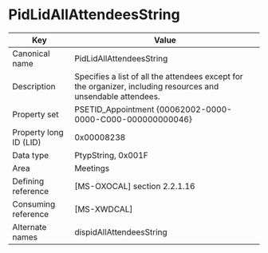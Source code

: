 # PidLidAllAttendeesString

| Key | Value |
|---|---|
| Canonical name | PidLidAllAttendeesString |
| Description | Specifies a list of all the attendees except for the organizer, including resources and unsendable attendees. |
| Property set | PSETID_Appointment {00062002-0000-0000-C000-000000000046} |
| Property long ID (LID) | 0x00008238 |
| Data type | PtypString, 0x001F |
| Area | Meetings |
| Defining reference | [MS-OXOCAL] section 2.2.1.16 |
| Consuming reference | [MS-XWDCAL] |
| Alternate names | dispidAllAttendeesString |
